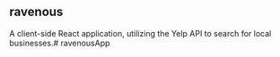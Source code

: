 ## ravenous

A client-side React application, utilizing the Yelp API to search for local businesses.# ravenousApp
